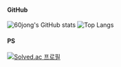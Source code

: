 #### GitHub
![60jong's GitHub stats](https://github-readme-stats.vercel.app/api?username=60jong&show_icon=true&hide_border=true)  ![Top Langs](https://github-readme-stats.vercel.app/api/top-langs/?username=60jong&layout=compact)

#### PS
[![Solved.ac 프로필](http://mazassumnida.wtf/api/generate_badge?boj=rudwhd515)](https://solved.ac/rudwhd515) 


<!--
#### Blog
![60jong's velog stats](https://post-stat-view.60jong.site/api/v1/velog-stats?username=rudwhd515&show_visitors=true) 
-->


<!--
**60jong/60jong** is a ✨ _special_ ✨ repository because its `README.md` (this file) appears on your GitHub profile.

Here are some ideas to get you started:

- 🔭 I’m currently working on ...
- 🌱 I’m currently learning ...
- 👯 I’m looking to collaborate on ...
- 🤔 I’m looking for help with ...
- 💬 Ask me about ...
- 📫 How to reach me: ...
- 😄 Pronouns: ...
- ⚡ Fun fact: ...
-->
